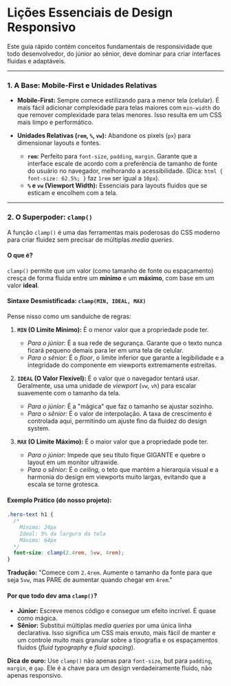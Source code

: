 # Lições Essenciais de Design Responsivo

Este guia rápido contém conceitos fundamentais de responsividade que todo desenvolvedor, do júnior ao sênior, deve dominar para criar interfaces fluidas e adaptáveis.

---

### 1. A Base: Mobile-First e Unidades Relativas

- **Mobile-First:** Sempre comece estilizando para a menor tela (celular). É mais fácil adicionar complexidade para telas maiores com `min-width` do que remover complexidade para telas menores. Isso resulta em um CSS mais limpo e performático.

- **Unidades Relativas (`rem`, `%`, `vw`):** Abandone os pixels (`px`) para dimensionar layouts e fontes.
  - **`rem`:** Perfeito para `font-size`, `padding`, `margin`. Garante que a interface escale de acordo com a preferência de tamanho de fonte do usuário no navegador, melhorando a acessibilidade. (Dica: `html { font-size: 62.5%; }` faz `1rem` ser igual a `10px`).
  - **`%` e `vw` (Viewport Width):** Essenciais para layouts fluidos que se esticam e encolhem com a tela.

---

### 2. O Superpoder: `clamp()`

A função `clamp()` é uma das ferramentas mais poderosas do CSS moderno para criar fluidez sem precisar de múltiplas *media queries*.

#### O que é?
`clamp()` permite que um valor (como tamanho de fonte ou espaçamento) cresça de forma fluida entre um **mínimo** e um **máximo**, com base em um valor **ideal**.

#### Sintaxe Desmistificada: `clamp(MIN, IDEAL, MAX)`

Pense nisso como um sanduíche de regras:

1.  **`MIN` (O Limite Mínimo):** É o menor valor que a propriedade pode ter.
    - *Para o júnior:* É a sua rede de segurança. Garante que o texto nunca ficará pequeno demais para ler em uma tela de celular.
    - *Para o sênior:* É o *floor*, o limite inferior que garante a legibilidade e a integridade do componente em viewports extremamente estreitas.

2.  **`IDEAL` (O Valor Flexível):** É o valor que o navegador tentará usar. Geralmente, usa uma unidade de *viewport* (`vw`, `vh`) para escalar suavemente com o tamanho da tela.
    - *Para o júnior:* É a "mágica" que faz o tamanho se ajustar sozinho.
    - *Para o sênior:* É o valor de interpolação. A taxa de crescimento é controlada aqui, permitindo um ajuste fino da fluidez do design system.

3.  **`MAX` (O Limite Máximo):** É o maior valor que a propriedade pode ter.
    - *Para o júnior:* Impede que seu título fique GIGANTE e quebre o layout em um monitor ultrawide.
    - *Para o sênior:* É o *ceiling*, o teto que mantém a hierarquia visual e a harmonia do design em viewports muito largas, evitando que a escala se torne grotesca.

#### Exemplo Prático (do nosso projeto):

```css
.hero-text h1 {
  /*
    Mínimo: 24px
    Ideal: 5% da largura da tela
    Máximo: 64px
  */
  font-size: clamp(2.4rem, 5vw, 4rem);
}
```

**Tradução:** "Comece com `2.4rem`. Aumente o tamanho da fonte para que seja `5vw`, mas PARE de aumentar quando chegar em `4rem`."

#### Por que todo dev ama `clamp()`?

- **Júnior:** Escreve menos código e consegue um efeito incrível. É quase como mágica.
- **Sênior:** Substitui múltiplas *media queries* por uma única linha declarativa. Isso significa um CSS mais enxuto, mais fácil de manter e um controle muito mais granular sobre a tipografia e os espaçamentos fluidos (*fluid typography* e *fluid spacing*).

**Dica de ouro:** Use `clamp()` não apenas para `font-size`, but para `padding`, `margin`, e `gap`. Ele é a chave para um design verdadeiramente fluido, não apenas responsivo.
